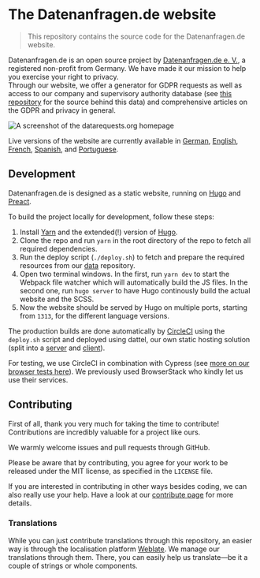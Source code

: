 # The Datenanfragen.de website

> This repository contains the source code for the Datenanfragen.de website.

Datenanfragen.de is an open source project by [Datenanfragen.de e.&nbsp;V.](https://www.datarequests.org/verein), a registered non-profit from Germany. We have made it our mission to help you exercise your right to privacy.  
Through our website, we offer a generator for GDPR requests as well as access to our company and supervisory authority database (see [this repository](https://github.com/datenanfragen/data/) for the source behind this data) and comprehensive articles on the GDPR and privacy in general.

![A screenshot of the datarequests.org homepage](https://static.dacdn.de/other/screenshot-datarequests-home.png)

Live versions of the website are currently available in [German](https://www.datenanfragen.de), [English](https://www.datarequests.org), [French](https://www.demandetesdonnees.fr), [Spanish](https://www.solicituddedatos.es/), and [Portuguese](https://www.pedidodedados.org).

## Development

Datenanfragen.de is designed as a static website, running on [Hugo](https://gohugo.io/) and [Preact](https://preactjs.com/).

To build the project locally for development, follow these steps:

1. Install [Yarn](https://classic.yarnpkg.com/en/docs/install) and the extended(!) version of [Hugo](https://gohugo.io/getting-started/quick-start/).
2. Clone the repo and run `yarn` in the root directory of the repo to fetch all required dependencies.
3. Run the deploy script (`./deploy.sh`) to fetch and prepare the required resources from our [data](https://github.com/datenanfragen/data) repository.
4. Open two terminal windows. In the first, run `yarn dev` to start the Webpack file watcher which will automatically build the JS files. In the second one, run `hugo server` to have Hugo continously build the actual website and the SCSS.
5. Now the website should be served by Hugo on multiple ports, starting from `1313`, for the different language versions.

The production builds are done automatically by [CircleCI](https://circleci.com/) using the `deploy.sh` script and deployed using dattel, our own static hosting solution (split into a [server](https://github.com/binaro-xyz/dattel-server) and [client](https://github.com/binaro-xyz/dattel-client)).

For testing, we use CircleCI in combination with Cypress (see [more on our browser tests here](/cypress/README.md)). We previously used BrowserStack who kindly let us use their services.

## Contributing

First of all, thank you very much for taking the time to contribute! Contributions are incredibly valuable for a project like ours.

We warmly welcome issues and pull requests through GitHub.

Please be aware that by contributing, you agree for your work to be released under the MIT license, as specified in the `LICENSE` file.

If you are interested in contributing in other ways besides coding, we can also really use your help. Have a look at our [contribute page](https://www.datarequests.org/contribute) for more details.

### Translations

While you can just contribute translations through this repository, an easier way is through the localisation platform [Weblate](https://hosted.weblate.org/engage/datenanfragen-de/). We manage our translations through them. There, you can easily help us translate—be it a couple of strings or whole components.

<!-- 
TODO:

* Outsource the part about contributions to a separate `CONTRIBUTING` once there is enough content to justify that.
-->
